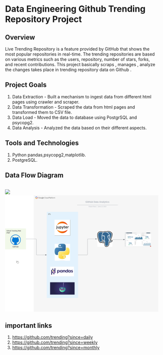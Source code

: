 # Data Engineering Github Trending Repository Project

## Overview

Live Trending Repository is a feature provided by GitHub that shows the most popular repositories in real-time. The trending repositories are based on various metrics such as the users, repository, number of stars, forks, and recent contributions.
This project basically scraps , manages , analyze the changes takes place in trending repository data on Github .

## Project Goals
1. Data Extraction - Built a mechanism to ingest data from different html pages using crawler and scraper. 
2.  Data Transformation - Scraped the data from html pages and transformed them to CSV file.
3.  Data Load - Moved the data to database using PostgrSQL and psycopg2.
4.  Data Analysis -  Analyzed the data based on their different aspects.

## Tools and Technologies
1. Python pandas,psycopg2,matplotlib.
2. PostgreSQL.

## Data Flow Diagram
<code> <img src="https://github.com/faizeraza/dataengineering-github-data-pipelineline/blob/main/data_flow.png"></code>
<code> <img src="https://github.com/faizeraza/dataengineering-github-data-pipelineline/blob/main/GitHub Data Analytics - Page 1.png"></code>
## important links
1. https://github.com/trending?since=daily
2. https://github.com/trending?since=weekly
3. https://github.com/trending?since=monthly

